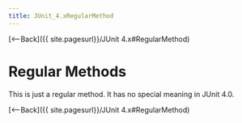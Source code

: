 ```yaml
---
title: JUnit_4.xRegularMethod
---
```

[<--Back]({{ site.pagesurl}}/JUnit 4.x#RegularMethod)

# Regular Methods
This is just a regular method. It has no special meaning in JUnit 4.0.

[<--Back]({{ site.pagesurl}}/JUnit 4.x#RegularMethod)